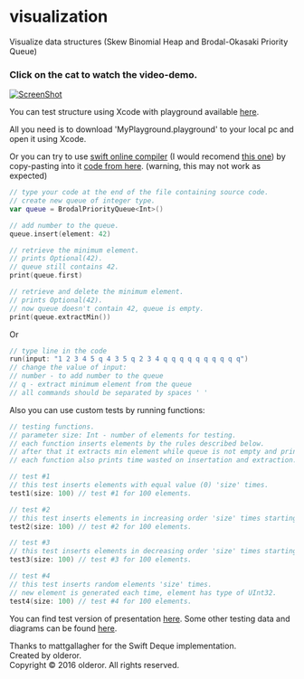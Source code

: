 # visualization
Visualize data structures (Skew Binomial Heap and Brodal-Okasaki Priority Queue)

### Click on the cat to watch the video-demo.
[![ScreenShot](http://i.imgur.com/e5R2P7U.jpg)](https://vk.com/video79766031_456239032)



You can test structure using Xcode with playground available [here](forest/MyPlayground.playground).

All you need is to download 'MyPlayground.playground' to your local pc and open it using Xcode.


Or you can try to use [swift online compiler](https://www.google.com/search?q=swift+online+compiler) (I would recomend [this one](https://swift.sandbox.bluemix.net/#/repl)) by copy-pasting into it [code from here](testing.swift). (warning, this may not work as expected)

```swift
// type your code at the end of the file containing source code.
// create new queue of integer type.
var queue = BrodalPriorityQueue<Int>()

// add number to the queue.
queue.insert(element: 42)

// retrieve the minimum element. 
// prints Optional(42).
// queue still contains 42.
print(queue.first)

// retrieve and delete the minimum element.
// prints Optional(42).
// now queue doesn't contain 42, queue is empty.
print(queue.extractMin())
```
Or
```swift
// type line in the code
run(input: "1 2 3 4 5 q 4 3 5 q 2 3 4 q q q q q q q q q q")
// change the value of input:
// number - to add number to the queue
// q - extract minimum element from the queue
// all commands should be separated by spaces ' '
```

Also you can use custom tests by running functions:
```swift
// testing functions.
// parameter size: Int - number of elements for testing.
// each function inserts elements by the rules described below.
// after that it extracts min element while queue is not empty and prints that element to console.
// each function also prints time wasted on insertation and extraction.

// test #1
// this test inserts elements with equal value (0) 'size' times. 
test1(size: 100) // test #1 for 100 elements.

// test #2
// this test inserts elements in increasing order 'size' times starting from 0 up to 'size'.
test2(size: 100) // test #2 for 100 elements.

// test #3
// this test inserts elements in decreasing order 'size' times starting from 0 down to -('size').
test3(size: 100) // test #3 for 100 elements.

// test #4
// this test inserts random elements 'size' times.
// new element is generated each time, element has type of UInt32.
test4(size: 100) // test #4 for 100 elements.
```


You can find test version of presentation [here](docs/show.pptx).
Some other testing data and diagrams can be found [here](docs).


Thanks to mattgallagher for the Swift Deque implementation.  
Created by olderor.  
Copyright © 2016 olderor. All rights reserved.
